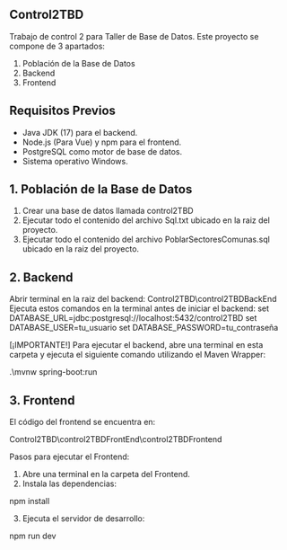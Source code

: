 ## Control2TBD ##

Trabajo de control 2 para Taller de Base de Datos.
Este proyecto se compone de 3 apartados:

1. Población de la Base de Datos
2. Backend
3. Frontend

## Requisitos Previos ##

- Java JDK (17) para el backend.
- Node.js (Para Vue) y npm para el frontend.
- PostgreSQL como motor de base de datos.
- Sistema operativo Windows.

## 1. Población de la Base de Datos ##

1. Crear una base de datos llamada control2TBD
2. Ejecutar todo el contenido del archivo Sql.txt ubicado en la raiz del proyecto.
3. Ejecutar todo el contenido del archivo PoblarSectoresComunas.sql ubicado en la raiz del proyecto.

## 2. Backend ##

Abrir terminal en la raiz del backend: Control2TBD\control2TBDBackEnd
Ejecuta estos comandos en la terminal antes de iniciar el backend:
set DATABASE_URL=jdbc:postgresql://localhost:5432/control2TBD
set DATABASE_USER=tu_usuario
set DATABASE_PASSWORD=tu_contraseña

[¡IMPORTANTE!]
Para ejecutar el backend, abre una terminal en esta carpeta y ejecuta el siguiente comando utilizando el Maven Wrapper:

.\mvnw spring-boot:run

## 3. Frontend ##

El código del frontend se encuentra en:

Control2TBD\control2TBDFrontEnd\control2TBDFrontend

Pasos para ejecutar el Frontend:
1. Abre una terminal en la carpeta del Frontend.
2. Instala las dependencias:

npm install

3. Ejecuta el servidor de desarrollo:

npm run dev

